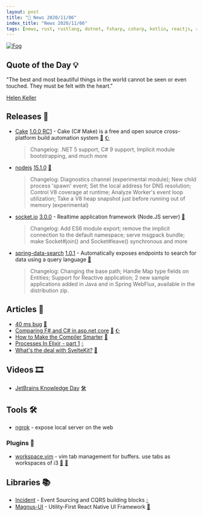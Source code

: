 ```yaml
---
layout: post
title: "📜 News 2020/11/06"
index_title: "News 2020/11/06"
tags: [news, rust, rustlang, dotnet, fsharp, csharp, kotlin, reactjs, reactnative, vim, neovim, sveltejs, elixirlang, erlang, jetbrains]
---
```


<a href="https://daily-tech-news.github.io/2020/11/06/news.html">
  <img src="https://user-images.githubusercontent.com/430272/98431553-1fc2ad00-2095-11eb-8d7b-819d54425f2b.jpg"
     alt="Fog"
     class="image">
</a>

## Quote of the Day 💡

"The best and most beautiful things in the world cannot be seen or even touched. They must be felt with the heart."

[Helen Keller](https://en.wikipedia.org/wiki/Helen_Keller)

## Releases 🥳

- [Cake](https://cakebuild.net) [1.0.0 RC1](https://cakebuild.net/blog/2020/11/cake-v1.0.0-rc0001-released) - Cake (C# Make) is a free and open source cross-platform build automation system [🔷](https://fsharp.org "#fsharp #dotnet") [☪️ ](https://docs.microsoft.com/en-us/dotnet/csharp "#csharp #dotnet")
    > Changelog: .NET 5 support, C# 9 support, Implicit module bootstrapping, and much more
- [nodejs](https://nodejs.org) [15.1.0](https://nodejs.org/en/blog/release/v15.1.0/) [🔶](https://developer.mozilla.org/en-US/docs/Web/JavaScript "#javascript")
    > Changelog: Diagnostics channel (experimental module); New child process 'spawn' event; Set the local address for DNS resolution; Control V8 coverage at runtime; Analyze Worker's event loop utilization; Take a V8 heap snapshot just before running out of memory (experimental)
- [socket.io](https://github.com/socketio/socket.io) [3.0.0](https://github.com/socketio/socket.io/releases/tag/3.0.0) - Realtime application framework (Node.JS server) [🔶](https://developer.mozilla.org/en-US/docs/Web/JavaScript "#javascript")
    > Changelog: Add ES6 module export; remove the implicit connection to the default namespace; serve msgpack bundle; make Socket#join() and Socket#leave() synchronous and more
- [spring-data-search](https://github.com/Kobee1203/spring-data-search) [1.0.1](https://github.com/Kobee1203/spring-data-search/releases/tag/1.0.1) - Automatically exposes endpoints to search for data using a query language [🗼](https://kotlinlang.org "#kotlin")
    > Changelog: Changing the base path; Handle Map type fields on Entities; Support for Reactive application; 2 new sample applications added in Java and in Spring WebFlux, available in the distribution zip.

## Articles 📜

- [40 ms bug](https://vorner.github.io/2020/11/06/40-ms-bug.html) [🦀](https://www.rust-lang.org "#rust")
- [Comparing F# and C# in asp.net core](https://jkone27-3876.medium.com/comparing-f-and-c-in-real-life-asp-net-core-aebd32812ce3) [🔷](https://fsharp.org "#fsharp #dotnet") [☪️ ](https://docs.microsoft.com/en-us/dotnet/csharp "#csharp #dotnet")
- [How to Make the Compiler Smarter](https://deniskrr.medium.com/how-to-make-the-compiler-smarter-b37f414875ac) [🗼](https://kotlinlang.org "#kotlin")
- [Processes In Elixir - part 1](https://owaisqayyum.medium.com/processes-in-elixir-part-1-c7928084f8d4) [💧](https://elixir-lang.org "#elixirlang #erlang")
- [What's the deal with SvelteKit?](https://svelte.dev/blog/whats-the-deal-with-sveltekit) [💃](https://svelte.dev "#sveltejs")

## Videos 🎞

- [JetBrains Knowledge Day](https://www.youtube.com/watch?v=kV0vZQe5zk0) [🛠](https://www.jetbrains.com "#jetbrains")

## Tools 🛠

- [ngrok](https://ngrok.com) - expose local server on the web

### Plugins 🔌

- [workspace.vim](https://github.com/ahmadie/workspace.vim) - vim tab management for buffers. use tabs as workspaces of i3 [🍃](https://www.vim.org "#vim") [🍃](https://neovim.io "#neovim")

## Libraries 📚

- [Incident](https://hex.pm/packages/incident) - Event Sourcing and CQRS building blocks [💧](https://elixir-lang.org "#elixirlang #erlang")
- [Magnus-UI](https://magnus-ui.com) - Utility-First React Native UI Framework [🔵](https://reactnative.dev "#reactnative")

